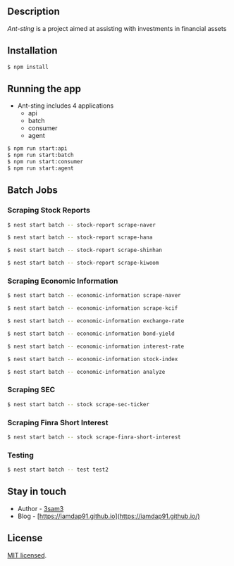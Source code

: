 ## Description

_Ant-sting_ is a project aimed at assisting with investments in financial assets

## Installation

```bash
$ npm install
```

## Running the app

- Ant-sting includes 4 applications
  - api
  - batch
  - consumer
  - agent

```bash
$ npm run start:api
$ npm run start:batch
$ npm run start:consumer
$ npm run start:agent
```

## Batch Jobs

### Scraping Stock Reports

```bash
$ nest start batch -- stock-report scrape-naver
```

```bash
$ nest start batch -- stock-report scrape-hana
```

```bash
$ nest start batch -- stock-report scrape-shinhan
```

```bash
$ nest start batch -- stock-report scrape-kiwoom
```

### Scraping Economic Information

```bash
$ nest start batch -- economic-information scrape-naver
```

```bash
$ nest start batch -- economic-information scrape-kcif
```

```bash
$ nest start batch -- economic-information exchange-rate
```

```bash
$ nest start batch -- economic-information bond-yield
```

```bash
$ nest start batch -- economic-information interest-rate
```

```bash
$ nest start batch -- economic-information stock-index
```

```bash
$ nest start batch -- economic-information analyze
```

### Scraping SEC

```bash
$ nest start batch -- stock scrape-sec-ticker
```

### Scraping Finra Short Interest

```bash
$ nest start batch -- stock scrape-finra-short-interest
```

### Testing

```bash
$ nest start batch -- test test2
```

## Stay in touch

- Author - [3sam3]()
- Blog - [https://iamdap91.github.io](https://iamdap91.github.io/)

## License

[MIT licensed](LICENSE).
